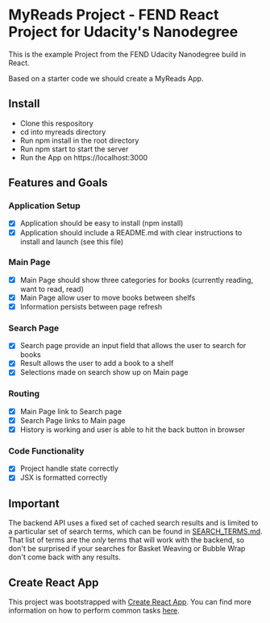 # MyReads Project - FEND React Project for Udacity's Nanodegree

This is the example Project from the FEND Udacity Nanodegree build in React.

Based on a starter code we should create a MyReads App. 

## 

## Install
- Clone this respository
- cd into myreads directory
- Run npm install in the root directory
- Run npm start to start the server
- Run the App on https://localhost:3000

## Features and Goals

### Application Setup

- [x] Application should be easy to install (npm install)
- [x] Application should include a README.md with clear instructions to install and launch (see this file)

### Main Page

- [x] Main Page should show three categories for books (currently reading, want to read, read)
- [x] Main Page allow user to move books between shelfs
- [x] Information persists between page refresh

### Search Page

- [x] Search page provide an input field that allows the user to search for books
- [x] Result allows the user to add a book to a shelf
- [x] Selections made on search show up on Main page

### Routing

- [x] Main Page link to Search page
- [x] Search Page links to Main page
- [x] History is working and user is able to hit the back button in browser

### Code Functionality

- [x] Project handle state correctly
- [x] JSX is formatted correctly

##

## Important
The backend API uses a fixed set of cached search results and is limited to a particular set of search terms, which can be found in [SEARCH_TERMS.md](SEARCH_TERMS.md). That list of terms are the _only_ terms that will work with the backend, so don't be surprised if your searches for Basket Weaving or Bubble Wrap don't come back with any results.

## Create React App

This project was bootstrapped with [Create React App](https://github.com/facebookincubator/create-react-app). You can find more information on how to perform common tasks [here](https://github.com/facebookincubator/create-react-app/blob/master/packages/react-scripts/template/README.md).

